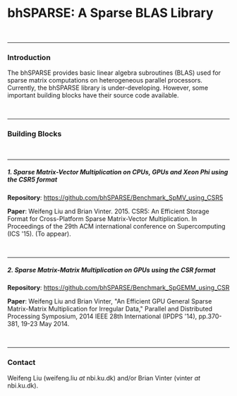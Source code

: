 bhSPARSE: A Sparse BLAS Library
========

<br><hr>
<h3>Introduction</h3>

The bhSPARSE provides basic linear algebra subroutines (BLAS) used for sparse matrix computations on heterogeneous parallel processors. Currently, the bhSPARSE library is under-developing. However, some important building blocks have their source code available.

<br><hr>
<h3>Building Blocks</h3>

<br><hr>
<h5>1. Sparse Matrix-Vector Multiplication on CPUs, GPUs and Xeon Phi using the CSR5 format</h5>

<b>Repository</b>: <a href="https://github.com/bhSPARSE/Benchmark_SpMV_using_CSR5">https://github.com/bhSPARSE/Benchmark_SpMV_using_CSR5</a>

<b>Paper</b>: Weifeng Liu and Brian Vinter. 2015. CSR5: An Efficient Storage Format for Cross-Platform Sparse Matrix-Vector Multiplication. In Proceedings of the 29th ACM international conference on Supercomputing (ICS '15). (To appear).

<br><hr>
<h5>2. Sparse Matrix-Matrix Multiplication on GPUs using the CSR format</h5>

<b>Repository</b>: <a href="https://github.com/bhSPARSE/Benchmark_SpGEMM_using_CSR">https://github.com/bhSPARSE/Benchmark_SpGEMM_using_CSR</a>

<b>Paper</b>: Weifeng Liu and Brian Vinter, "An Efficient GPU General Sparse Matrix-Matrix Multiplication for Irregular Data," Parallel and Distributed Processing Symposium, 2014 IEEE 28th International (IPDPS '14), pp.370-381, 19-23 May 2014.

<br><hr>
<h3>Contact</h3>

Weifeng Liu (weifeng.liu _at_ nbi.ku.dk) and/or Brian Vinter (vinter _at_ nbi.ku.dk).



